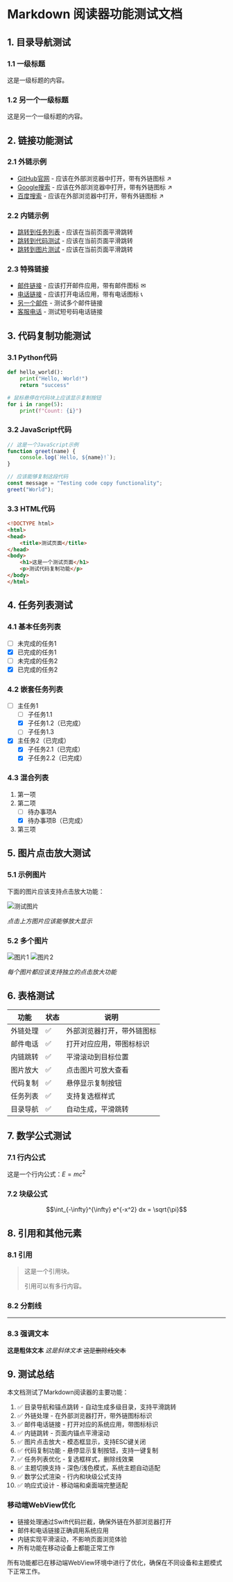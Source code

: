 # Markdown 阅读器功能测试文档

## 1. 目录导航测试

### 1.1 一级标题
这是一级标题的内容。

### 1.2 另一个一级标题
这是另一个一级标题的内容。

## 2. 链接功能测试

### 2.1 外链示例
- [GitHub官网](https://github.com) - 应该在外部浏览器中打开，带有外链图标 ↗
- [Google搜索](https://google.com) - 应该在外部浏览器中打开，带有外链图标 ↗
- [百度搜索](https://baidu.com) - 应该在外部浏览器中打开，带有外链图标 ↗

### 2.2 内链示例
- [跳转到任务列表](#4-任务列表测试) - 应该在当前页面平滑跳转
- [跳转到代码测试](#3-代码复制功能测试) - 应该在当前页面平滑跳转
- [跳转到图片测试](#5-图片点击放大测试) - 应该在当前页面平滑跳转

### 2.3 特殊链接
- [邮件链接](mailto:test@example.com) - 应该打开邮件应用，带有邮件图标 ✉
- [电话链接](tel:+8613800001000) - 应该打开电话应用，带有电话图标 📞
- [另一个邮件](mailto:support@example.com) - 测试多个邮件链接
- [客服电话](tel:10086) - 测试短号码电话链接

## 3. 代码复制功能测试

### 3.1 Python代码
```python
def hello_world():
    print("Hello, World!")
    return "success"

# 鼠标悬停在代码块上应该显示复制按钮
for i in range(5):
    print(f"Count: {i}")
```

### 3.2 JavaScript代码
```javascript
// 这是一个JavaScript示例
function greet(name) {
    console.log(`Hello, ${name}!`);
}

// 应该能够复制这段代码
const message = "Testing code copy functionality";
greet("World");
```

### 3.3 HTML代码
```html
<!DOCTYPE html>
<html>
<head>
    <title>测试页面</title>
</head>
<body>
    <h1>这是一个测试页面</h1>
    <p>测试代码复制功能</p>
</body>
</html>
```

## 4. 任务列表测试

### 4.1 基本任务列表
- [ ] 未完成的任务1
- [x] 已完成的任务1
- [ ] 未完成的任务2
- [x] 已完成的任务2

### 4.2 嵌套任务列表
- [ ] 主任务1
  - [ ] 子任务1.1
  - [x] 子任务1.2（已完成）
  - [ ] 子任务1.3
- [x] 主任务2（已完成）
  - [x] 子任务2.1（已完成）
  - [x] 子任务2.2（已完成）

### 4.3 混合列表
1. 第一项
2. 第二项
   - [ ] 待办事项A
   - [x] 待办事项B（已完成）
3. 第三项

## 5. 图片点击放大测试

### 5.1 示例图片
下面的图片应该支持点击放大功能：

![测试图片](https://via.placeholder.com/300x200?text=点击放大测试)

*点击上方图片应该能够放大显示*

### 5.2 多个图片
![图片1](https://via.placeholder.com/200x150?text=图片1)
![图片2](https://via.placeholder.com/200x150?text=图片2)

*每个图片都应该支持独立的点击放大功能*

## 6. 表格测试

| 功能 | 状态 | 说明 |
|------|------|------|
| 外链处理 | ✅ | 外部浏览器打开，带外链图标 |
| 邮件电话 | ✅ | 打开对应应用，带图标标识 |
| 内链跳转 | ✅ | 平滑滚动到目标位置 |
| 图片放大 | ✅ | 点击图片可放大查看 |
| 代码复制 | ✅ | 悬停显示复制按钮 |
| 任务列表 | ✅ | 支持复选框样式 |
| 目录导航 | ✅ | 自动生成，平滑跳转 |

## 7. 数学公式测试

### 7.1 行内公式
这是一个行内公式：$E = mc^2$

### 7.2 块级公式
$$\int_{-\infty}^{\infty} e^{-x^2} dx = \sqrt{\pi}$$

## 8. 引用和其他元素

### 8.1 引用
> 这是一个引用块。
> 
> 引用可以有多行内容。

### 8.2 分割线
---

### 8.3 强调文本
**这是粗体文本**
*这是斜体文本*
~~这是删除线文本~~

## 9. 测试总结

本文档测试了Markdown阅读器的主要功能：

1. ✅ 目录导航和锚点跳转 - 自动生成多级目录，支持平滑跳转
2. ✅ 外链处理 - 在外部浏览器打开，带外链图标标识
3. ✅ 邮件电话链接 - 打开对应的系统应用，带图标标识
4. ✅ 内链跳转 - 页面内锚点平滑滚动
5. ✅ 图片点击放大 - 模态框显示，支持ESC键关闭
6. ✅ 代码复制功能 - 悬停显示复制按钮，支持一键复制
7. ✅ 任务列表优化 - 复选框样式，删除线效果
8. ✅ 主题切换支持 - 深色/浅色模式，系统主题自动适配
9. ✅ 数学公式渲染 - 行内和块级公式支持
10. ✅ 响应式设计 - 移动端和桌面端完整适配

### 移动端WebView优化
- 链接处理通过Swift代码拦截，确保外链在外部浏览器打开
- 邮件和电话链接正确调用系统应用
- 内链实现平滑滚动，不影响页面浏览体验
- 所有功能在移动设备上都能正常工作

所有功能都已在移动端WebView环境中进行了优化，确保在不同设备和主题模式下正常工作。 
